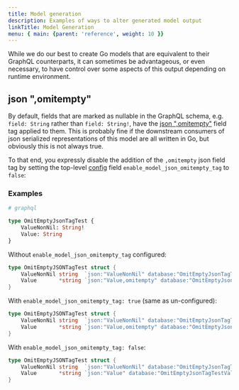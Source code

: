 ```yaml
---
title: Model generation
description: Examples of ways to alter generated model output
linkTitle: Model Generation
menu: { main: {parent: 'reference', weight: 10 }}
---
```


While we do our best to create Go models that are equivalent to their GraphQL counterparts, it can sometimes be
advantageous, or even necessary, to have control over some aspects of this output depending on runtime environment.

## json ",omitempty"

By default, fields that are marked as nullable in the GraphQL schema, e.g. `field: String` rather than `field: String!`,
have the [json ",omitempty"](https://pkg.go.dev/encoding/json#Marshal) field tag applied to them.  This is probably fine
if the downstream consumers of json serialized representations of this model are all written in Go, but obviously this
is not always true.

To that end, you expressly disable the addition of the `,omitempty` json field tag by setting the top-level
[config](https://gqlgen.com/config/) field `enable_model_json_omitempty_tag` to `false`:

### Examples

```graphql
# graphql

type OmitEmptyJsonTagTest {
    ValueNonNil: String!
    Value: String
}
```

Without `enable_model_json_omitempty_tag` configured:

```go
type OmitEmptyJSONTagTest struct {
	ValueNonNil string  `json:"ValueNonNil" database:"OmitEmptyJsonTagTestValueNonNil"`
	Value       *string `json:"Value,omitempty" database:"OmitEmptyJsonTagTestValue"`
}
```

With `enable_model_json_omitempty_tag: true` (same as un-configured):

```go
type OmitEmptyJSONTagTest struct {
	ValueNonNil string  `json:"ValueNonNil" database:"OmitEmptyJsonTagTestValueNonNil"`
	Value       *string `json:"Value,omitempty" database:"OmitEmptyJsonTagTestValue"`
}
```

With `enable_model_json_omitempty_tag: false`:

```go
type OmitEmptyJSONTagTest struct {
	ValueNonNil string  `json:"ValueNonNil" database:"OmitEmptyJsonTagTestValueNonNil"`
	Value       *string `json:"Value" database:"OmitEmptyJsonTagTestValue"`
}
```
